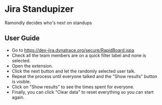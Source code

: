 # Jira Standupizer
Ramondly decides who's next on standups

## User Guide
 - Go to https://dev-jira.dynatrace.org/secure/RapidBoard.jspa
 - Check all the team members are on a quick filter label and none is selected.
 - Open the extension.
 - Click the next button and let the randomly selected user talk.
 - Repeat the process until everyone talked and the "Show results" button is visible.
 - Click on "Show results" to see the times spent for everyone.
 - Finally, you can click "Clear data" to reset everything so you can start again.


